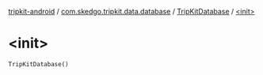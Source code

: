 [tripkit-android](../../index.md) / [com.skedgo.tripkit.data.database](../index.md) / [TripKitDatabase](index.md) / [&lt;init&gt;](./-init-.md)

# &lt;init&gt;

`TripKitDatabase()`